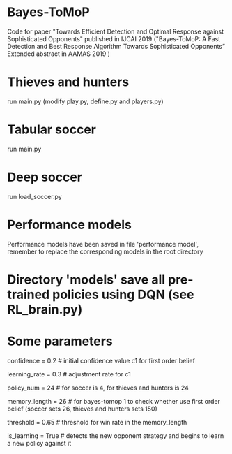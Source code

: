 # Bayes-ToMoP

Code for paper "Towards Efficient Detection and Optimal Response against Sophisticated Opponents" published in IJCAI 2019 ("Bayes-ToMoP: A Fast Detection and Best Response Algorithm Towards Sophisticated Opponents” Extended abstract in AAMAS 2019 )

# Thieves and hunters

run main.py (modify play.py, define.py and players.py)

# Tabular soccer

run main.py

# Deep soccer

run load_soccer.py

# Performance models 

Performance models have been saved in file 'performance model', remember to replace the corresponding models in the root directory

# Directory 'models' save all pre-trained policies using DQN (see RL_brain.py)

# Some parameters

confidence = 0.2   # initial confidence value c1 for first order belief

learning_rate = 0.3 # adjustment rate for c1

policy_num = 24 # for soccer is 4, for thieves and hunters is 24

memory_length = 26 # for bayes-tomop 1 to check whether use first order belief (soccer sets 26, thieves and hunters sets 150)

threshold = 0.65 # threshold for win rate in the memory_length

is_learning = True # detects the new opponent strategy and begins to learn a new policy against it

